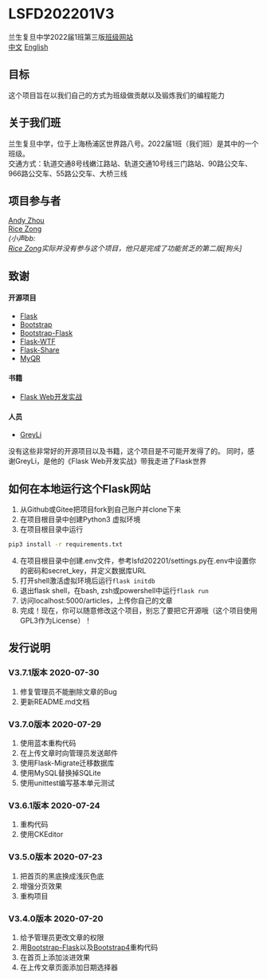 # LSFD202201V3
兰生复旦中学2022届1班第三版[班级网站](https://ls202201.pythonanywhere.com)  
[中文](./README_zh.md)
[English](./README.md)
## 目标
这个项目旨在以我们自己的方式为班级做贡献以及锻炼我们的编程能力

## 关于我们班
兰生复旦中学，位于上海杨浦区世界路八号。2022届1班（我们班）是其中的一个班级。  
交通方式：轨道交通8号线嫩江路站、轨道交通10号线三门路站、90路公交车、966路公交车、55路公交车、大桥三线

## 项目参与者
[Andy Zhou](https://github.com/z-t-y)  
[Rice Zong](https://github.com/rice0208)  
*(小声bb:*  
*[Rice Zong](https://github.com/rice0208)实际并没有参与这个项目，他只是完成了功能贫乏的第二版\[狗头\]*

## 致谢

#### 开源项目
- [Flask](https://github.com/pallets/flask)
- [Bootstrap](https://github.com/twbs/bootstrap)
- [Bootstrap-Flask](https://github.com/greyli/bootstrap-flask)
- [Flask-WTF](https://github.com/lepture/flask-wtf)
- [Flask-Share](https://github.com/greyli/flask-share)
- [MyQR](https://pypi.org/project/MyQR/)
#### 书籍
- [Flask Web开发实战](https://helloflask.com)
#### 人员
- [GreyLi](https://greyli.com)

没有这些非常好的开源项目以及书籍，这个项目是不可能开发得了的。
同时，感谢GreyLi，是他的《Flask Web开发实战》带我走进了Flask世界

## 如何在本地运行这个Flask网站
1. 从Github或Gitee把项目fork到自己账户并clone下来
2. 在项目根目录中创建Python3 虚拟环境
3. 在项目根目录中运行
```bash
pip3 install -r requirements.txt
```
4. 在项目根目录中创建.env文件，参考lsfd202201/settings.py在.env中设置你的密码和secret_key，并定义数据库URL
5. 打开shell激活虚拟环境后运行`flask initdb`
6. 退出flask shell，在bash, zsh或powershell中运行`flask run`
7. 访问localhost:5000/articles，上传你自己的文章
8. 完成！现在，你可以随意修改这个项目，别忘了要把它开源哦（这个项目使用GPL3作为License）！


## 发行说明
### V3.7.1版本 2020-07-30
1. 修复管理员不能删除文章的Bug
2. 更新README.md文档
### V3.7.0版本 2020-07-29
1. 使用蓝本重构代码
2. 在上传文章时向管理员发送邮件
3. 使用Flask-Migrate迁移数据库
4. 使用MySQL替换掉SQLite
5. 使用unittest编写基本单元测试

### V3.6.1版本 2020-07-24
1. 重构代码
2. 使用CKEditor

### V3.5.0版本 2020-07-23
1. 把首页的黑底换成浅灰色底
2. 增强分页效果
3. 重构项目

### V3.4.0版本 2020-07-20
1. 给予管理员更改文章的权限
2. 用[Bootstrap-Flask](https://github.com/greyli/bootstrap-flask)以及[Bootstrap4](https://github.com/twbs/bootstrap)重构代码
3. 在首页上添加淡进效果
4. 在上传文章页面添加日期选择器
